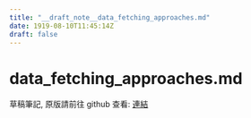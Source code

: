 ```yaml
---
title: "__draft_note__data_fetching_approaches.md"
date: 1919-08-10T11:45:14Z
draft: false
---
```


# data_fetching_approaches.md

草稿筆記, 原版請前往 github 查看: [連結](https:/github.com/tinghaolai/just-random-note/blob/master/db/mysql/data_fetching_approaches.md)